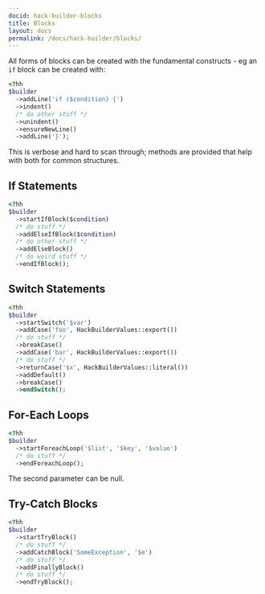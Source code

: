 ```yaml
---
docid: hack-builder-blocks
title: Blocks
layout: docs
permalink: /docs/hack-builder/blocks/
---
```


All forms of blocks can be created with the fundamental constructs - eg an `if`
block can be created with:

``` php
<?hh
$builder
  ->addLine('if ($condition) {')
  ->indent()
  /* do other stuff */
  ->unindent()
  ->ensureNewLine()
  ->addLine('}');
```

This is verbose and hard to scan through; methods are provided that help with both
for common structures.

If Statements
-------------

``` php
<?hh
$builder
  ->startIfBlock($condition)
  /* do stuff */
  ->addElseIfBlock($condition)
  /* do other stuff */
  ->addElseBlock()
  /* do weird stuff */
  ->endIfBlock();
```

Switch Statements
-----------------

``` php
<?hh
$builder
  ->startSwitch('$var')
  ->addCase('foo', HackBuilderValues::export())
  /* do stuff */
  ->breakCase()
  ->addCase('bar', HackBuilderValues::export())
  /* do stuff */
  ->returnCase('$x', HackBuilderValues::literal())
  ->addDefault()
  ->breakCase()
  ->endSwitch();
```

For-Each Loops
--------------

``` php
<?hh
$builder
  ->startForeachLoop('$list', '$key', '$value')
  /* do stuff */
  ->endForeachLoop();
```

The second parameter can be null.

Try-Catch Blocks
----------------

``` php
<?hh
$builder
  ->startTryBlock()
  /* do stuff */
  ->addCatchBlock('SomeException', '$e')
  /* do stuff */
  ->addFinallyBlock()
  /* do stuff */
  ->endTryBlock();
```
